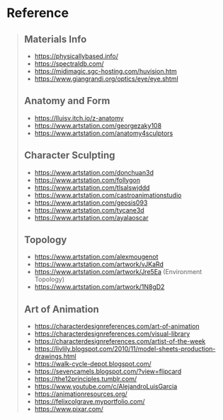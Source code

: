 # Reference
> ## Materials Info
> - https://physicallybased.info/
> - https://spectraldb.com/
> - https://midimagic.sgc-hosting.com/huvision.htm
> - https://www.giangrandi.org/optics/eye/eye.shtml
> ## Anatomy and Form
> - https://lluisv.itch.io/z-anatomy
> - https://www.artstation.com/georgezaky108
> - https://www.artstation.com/anatomy4sculptors
> ## Character Sculpting
> - https://www.artstation.com/donchuan3d
> - https://www.artstation.com/follygon
> - https://www.artstation.com/tlsalswjddd
> - https://www.artstation.com/castroanimationstudio
> - https://www.artstation.com/geosis093
> - https://www.artstation.com/tycane3d
> - https://www.artstation.com/ayalaoscar
> ## Topology
> - https://www.artstation.com/alexmougenot
> - https://www.artstation.com/artwork/vJKaRd
> - https://www.artstation.com/artwork/Jre5Ea (Environment Topology)
> - https://www.artstation.com/artwork/1N8gD2
> ## Art of Animation
> - https://characterdesignreferences.com/art-of-animation
> - https://characterdesignreferences.com/visual-library
> - https://characterdesignreferences.com/artist-of-the-week
> - https://livlily.blogspot.com/2010/11/model-sheets-production-drawings.html
> - https://walk-cycle-depot.blogspot.com/
> - https://sevencamels.blogspot.com/?view=flipcard
> - https://the12principles.tumblr.com/
> - https://www.youtube.com/c/AlejandroLuisGarcia
> - https://animationresources.org/
> - https://felixcolgrave.myportfolio.com/
> - https://www.pixar.com/
